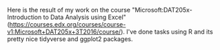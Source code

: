 Here is the result of my work on the course "Microsoft:DAT205x-Introduction to Data Analysis using Excel" (https://courses.edx.org/courses/course-v1:Microsoft+DAT205x+3T2016/course/).
I've done tasks using R and its pretty nice tidyverse and ggplot2 packages.
